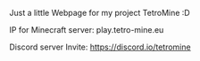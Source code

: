 Just a little Webpage for my project TetroMine :D

IP for Minecraft server:
play.tetro-mine.eu

Discord server Invite:
https://discord.io/tetromine
